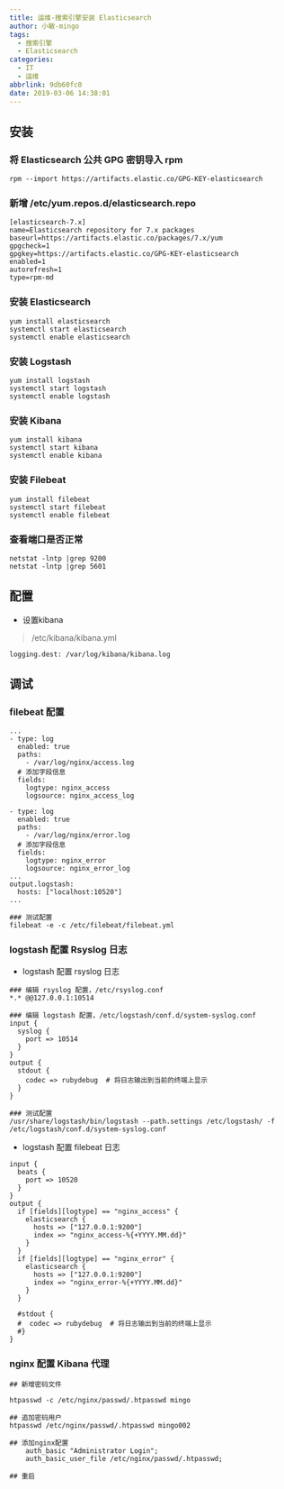 ```yaml
---
title: 运维-搜索引擎安装 Elasticsearch
author: 小敏-mingo
tags:
  - 搜索引擎
  - Elasticsearch
categories:
  - IT
  - 运维
abbrlink: 9db60fc0
date: 2019-03-06 14:38:01
---
```


## 安装 

### 将 Elasticsearch 公共 GPG 密钥导入 rpm
```
rpm --import https://artifacts.elastic.co/GPG-KEY-elasticsearch
```

### 新增 /etc/yum.repos.d/elasticsearch.repo
```
[elasticsearch-7.x]
name=Elasticsearch repository for 7.x packages
baseurl=https://artifacts.elastic.co/packages/7.x/yum
gpgcheck=1
gpgkey=https://artifacts.elastic.co/GPG-KEY-elasticsearch
enabled=1
autorefresh=1
type=rpm-md
```

### 安装 Elasticsearch
```
yum install elasticsearch
systemctl start elasticsearch
systemctl enable elasticsearch
```

### 安装 Logstash
```
yum install logstash
systemctl start logstash
systemctl enable logstash
```

### 安装 Kibana
```
yum install kibana
systemctl start kibana
systemctl enable kibana
```

### 安装 Filebeat
```
yum install filebeat
systemctl start filebeat
systemctl enable filebeat
```

### 查看端口是否正常
```
netstat -lntp |grep 9200
netstat -lntp |grep 5601
```

## 配置
- 设置kibana
> /etc/kibana/kibana.yml
```
logging.dest: /var/log/kibana/kibana.log
```

## 调试
### filebeat 配置
```
...
- type: log
  enabled: true
  paths:
    - /var/log/nginx/access.log
  # 添加字段信息
  fields:
    logtype: nginx_access
    logsource: nginx_access_log

- type: log
  enabled: true
  paths:
    - /var/log/nginx/error.log
  # 添加字段信息
  fields:
    logtype: nginx_error
    logsource: nginx_error_log
...
output.logstash:
  hosts: ["localhost:10520"]
...
```
```
### 测试配置
filebeat -e -c /etc/filebeat/filebeat.yml
```

### logstash 配置 Rsyslog 日志
- logstash 配置 rsyslog 日志
```
### 编辑 rsyslog 配置，/etc/rsyslog.conf
*.* @@127.0.0.1:10514

### 编辑 logstash 配置，/etc/logstash/conf.d/system-syslog.conf
input {
  syslog {
    port => 10514
  }
}
output {
  stdout {
    codec => rubydebug  # 将日志输出到当前的终端上显示
  }
}

### 测试配置
/usr/share/logstash/bin/logstash --path.settings /etc/logstash/ -f /etc/logstash/conf.d/system-syslog.conf
```

- logstash 配置 filebeat 日志
```
input {
  beats {
    port => 10520
  }
}
output {
  if [fields][logtype] == "nginx_access" {
    elasticsearch {
      hosts => ["127.0.0.1:9200"]
      index => "nginx_access-%{+YYYY.MM.dd}"
    }
  }
  if [fields][logtype] == "nginx_error" {
    elasticsearch {
      hosts => ["127.0.0.1:9200"]
      index => "nginx_error-%{+YYYY.MM.dd}"
    }
  }

  #stdout {
  #  codec => rubydebug  # 将日志输出到当前的终端上显示
  #}
}
```

### nginx 配置 Kibana 代理
```
## 新增密码文件

htpasswd -c /etc/nginx/passwd/.htpasswd mingo

## 追加密码用户
htpasswd /etc/nginx/passwd/.htpasswd mingo002

## 添加nginx配置
    auth_basic "Administrator Login";
    auth_basic_user_file /etc/nginx/passwd/.htpasswd;

## 重启
```



